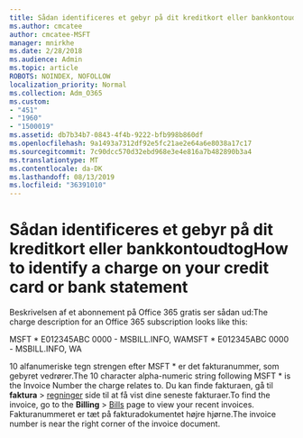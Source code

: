 ```yaml
---
title: Sådan identificeres et gebyr på dit kreditkort eller bankkontoudtog
ms.author: cmcatee
author: cmcatee-MSFT
manager: mnirkhe
ms.date: 2/28/2018
ms.audience: Admin
ms.topic: article
ROBOTS: NOINDEX, NOFOLLOW
localization_priority: Normal
ms.collection: Adm_O365
ms.custom:
- "451"
- "1960"
- "1500019"
ms.assetid: db7b34b7-0843-4f4b-9222-bfb998b860df
ms.openlocfilehash: 9a1493a7312df92e5fc21ae2e64a6e8038a17c17
ms.sourcegitcommit: 7c90dcc570d32ebd968e3e4e816a7b482890b3a4
ms.translationtype: MT
ms.contentlocale: da-DK
ms.lasthandoff: 08/13/2019
ms.locfileid: "36391010"
---
```

# <a name="how-to-identify-a-charge-on-your-credit-card-or-bank-statement"></a><span data-ttu-id="bbac5-102">Sådan identificeres et gebyr på dit kreditkort eller bankkontoudtog</span><span class="sxs-lookup"><span data-stu-id="bbac5-102">How to identify a charge on your credit card or bank statement</span></span>

<span data-ttu-id="bbac5-103">Beskrivelsen af et abonnement på Office 365 gratis ser sådan ud:</span><span class="sxs-lookup"><span data-stu-id="bbac5-103">The charge description for an Office 365 subscription looks like this:</span></span>
  
<span data-ttu-id="bbac5-104">MSFT \* E012345ABC 0000 - MSBILL.INFO, WA</span><span class="sxs-lookup"><span data-stu-id="bbac5-104">MSFT \* E012345ABC 0000 - MSBILL.INFO, WA</span></span>
  
<span data-ttu-id="bbac5-105">10 alfanumeriske tegn strengen efter MSFT \* er det fakturanummer, som gebyret vedrører.</span><span class="sxs-lookup"><span data-stu-id="bbac5-105">The 10 character alpha-numeric string following MSFT \* is the Invoice Number the charge relates to.</span></span> <span data-ttu-id="bbac5-106">Du kan finde fakturaen, gå til **faktura** \> [regninger](https://go.microsoft.com/fwlink/p/?linkid=848039) side til at få vist dine seneste fakturaer.</span><span class="sxs-lookup"><span data-stu-id="bbac5-106">To find the invoice, go to the **Billing** \> [Bills](https://go.microsoft.com/fwlink/p/?linkid=848039) page to view your recent invoices.</span></span> <span data-ttu-id="bbac5-107">Fakturanummeret er tæt på fakturadokumentet højre hjørne.</span><span class="sxs-lookup"><span data-stu-id="bbac5-107">The invoice number is near the right corner of the invoice document.</span></span>